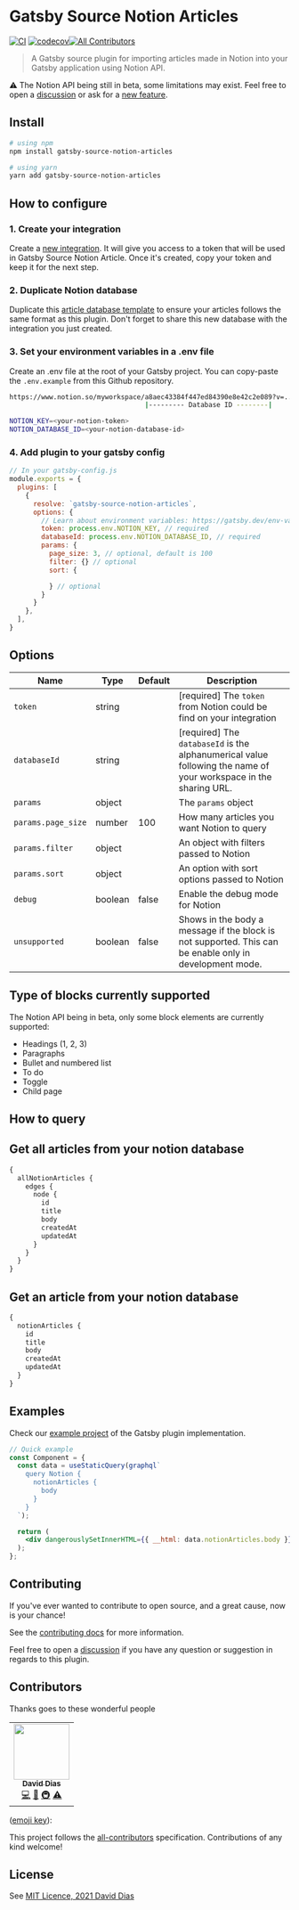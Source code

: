 # Gatsby Source Notion Articles
[![CI](https://github.com/thedaviddias/gatsby-source-notion-articles/actions/workflows/production.yml/badge.svg)](https://github.com/thedaviddias/gatsby-source-notion-articles/actions/workflows/production.yml)
[![codecov](https://codecov.io/gh/thedaviddias/gatsby-source-notion-articles/branch/main/graph/badge.svg?token=v51j0wzBSl)](https://codecov.io/gh/thedaviddias/gatsby-source-notion-articles)<!-- ALL-CONTRIBUTORS-BADGE:START - Do not remove or modify this section -->[![All Contributors](https://img.shields.io/badge/all_contributors-1-orange.svg)](#contributors-)<!-- ALL-CONTRIBUTORS-BADGE:END -->

> A Gatsby source plugin for importing articles made in Notion into your Gatsby application using Notion API.

⚠️ The Notion API being still in beta, some limitations may exist. Feel free to open a [discussion][discussion] or ask for a [new feature][newissue].

## Install

```sh
# using npm
npm install gatsby-source-notion-articles

# using yarn
yarn add gatsby-source-notion-articles
```

## How to configure

### 1. Create your integration

Create a [new integration][notionIntegration]. It will give you access to a token that will be used in Gatsby Source Notion Article.
Once it's created, copy your token and keep it for the next step.
### 2. Duplicate Notion database

Duplicate this [article database template][databaseTemplate] to ensure your articles follows the same format as this plugin. Don't forget to share this new database with the integration you just created.
### 3. Set your environment variables in a .env file

Create an .env file at the root of your Gatsby project. You can copy-paste the `.env.example` from this Github repository.

```sh
https://www.notion.so/myworkspace/a8aec43384f447ed84390e8e42c2e089?v=...
                                  |--------- Database ID --------|
```

```sh
NOTION_KEY=<your-notion-token>
NOTION_DATABASE_ID=<your-notion-database-id>
```

### 4. Add plugin to your gatsby config

```javascript
// In your gatsby-config.js
module.exports = {
  plugins: [
    {
      resolve: `gatsby-source-notion-articles`,
      options: {
        // Learn about environment variables: https://gatsby.dev/env-vars
        token: process.env.NOTION_KEY, // required
        databaseId: process.env.NOTION_DATABASE_ID, // required
        params: {
          page_size: 3, // optional, default is 100
          filter: {} // optional
          sort: {

          } // optional
        }
      }
    },
  ],
}
```

## Options


| Name               | Type    | Default | Description                                                                                                      |
|--------------------|---------|---------|------------------------------------------------------------------------------------------------------------------|
| `token`            | string  |         | [required] The `token` from Notion could be find on your integration                                             |
| `databaseId`       | string  |         | [required] The `databaseId` is the alphanumerical value following the name of your workspace in the sharing URL. |
| `params`           | object  |         | The `params` object                                                                                              |
| `params.page_size` | number  | 100     | How many articles you want Notion to query                                                                       |
| `params.filter`    | object  |         | An object with filters passed to Notion                                                                          |
| `params.sort`      | object  |         | An option with sort options passed to Notion                                                                     |
| `debug`            | boolean | false   | Enable the debug mode for Notion                                                                                 |
| `unsupported`      | boolean | false   | Shows in the body a message if the block is not supported. This can be enable only in development mode.          |

## Type of blocks currently supported

The Notion API being in beta, only some block elements are currently supported:

- Headings (1, 2, 3)
- Paragraphs
- Bullet and numbered list
- To do
- Toggle
- Child page

## How to query

## Get all articles from your notion database

```graphql
{
  allNotionArticles {
    edges {
      node {
        id
        title
        body
        createdAt
        updatedAt
      }
    }
  }
}
```

## Get an article from your notion database

```graphql
{
  notionArticles {
    id
    title
    body
    createdAt
    updatedAt
  }
}
```

## Examples

Check our [example project][sample] of the Gatsby plugin implementation.

```jsx
// Quick example
const Component = {
  const data = useStaticQuery(graphql`
    query Notion {
      notionArticles {
        body
      }
    }
  `);

  return (
    <div dangerouslySetInnerHTML={{ __html: data.notionArticles.body }} />
  );
};
```

## Contributing
If you've ever wanted to contribute to open source, and a great cause, now is your chance!

See the [contributing docs](./CONTRIBUTING.md) for more information.

Feel free to open a [discussion][discussion] if you have any question or suggestion in regards to this plugin.

## Contributors

Thanks goes to these wonderful people
<!-- ALL-CONTRIBUTORS-LIST:START - Do not remove or modify this section -->
<!-- prettier-ignore-start -->
<!-- markdownlint-disable -->
<table>
  <tr>
    <td align="center"><a href="https://thedaviddias.dev"><img src="https://avatars.githubusercontent.com/u/237229?v=4?s=100" width="100px;" alt=""/><br /><sub><b>David Dias</b></sub></a><br /><a href="https://github.com/thedaviddias/gatsby-source-notion-articles/commits?author=thedaviddias" title="Code">💻</a> <a href="https://github.com/thedaviddias/gatsby-source-notion-articles/commits?author=thedaviddias" title="Documentation">📖</a> <a href="#infra-thedaviddias" title="Infrastructure (Hosting, Build-Tools, etc)">🚇</a> <a href="https://github.com/thedaviddias/gatsby-source-notion-articles/commits?author=thedaviddias" title="Tests">⚠️</a></td>
  </tr>
</table>

<!-- markdownlint-restore -->
<!-- prettier-ignore-end -->

<!-- ALL-CONTRIBUTORS-LIST:END -->
([emoji key](https://allcontributors.org/docs/en/emoji-key)):

<!-- ALL-CONTRIBUTORS-LIST:START - Do not remove or modify this section -->
<!-- prettier-ignore-start -->
<!-- markdownlint-disable -->


<!-- markdownlint-enable -->
<!-- prettier-ignore-end -->
<!-- ALL-CONTRIBUTORS-LIST:END -->

This project follows the
[all-contributors](https://github.com/all-contributors/all-contributors)
specification. Contributions of any kind welcome!
## License

See [MIT Licence, 2021 David Dias](./LICENSE)

[notionDeveloper]: https://developers.notion.com/
[databaseTemplate]: https://www.notion.so/gatsbysourcenotionarticles/f105a175e01b437d85a7b433d637bf14
[notionIntegration]: https://www.notion.so/my-integrations
[notionIntegrationDoc]: https://developers.notion.com/docs/getting-started#create-a-new-integration
[discussion]: https://github.com/thedaviddias/gatsby-source-notion-articles/discussions
[newissue]: https://github.com/thedaviddias/gatsby-source-notion-articles/issues/new
[sample]: https://github.com/thedaviddias/gatsby-source-notion-articles-sample
